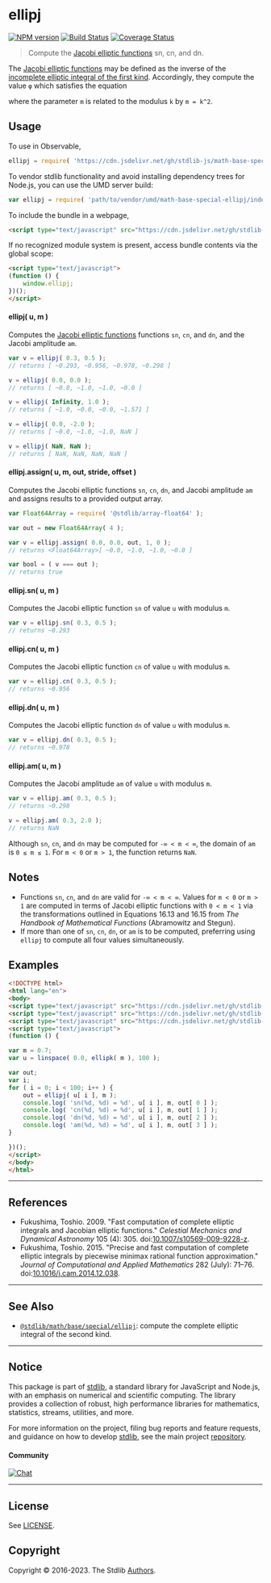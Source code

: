 <!--

@license Apache-2.0

Copyright (c) 2019 The Stdlib Authors.

Licensed under the Apache License, Version 2.0 (the "License");
you may not use this file except in compliance with the License.
You may obtain a copy of the License at

   http://www.apache.org/licenses/LICENSE-2.0

Unless required by applicable law or agreed to in writing, software
distributed under the License is distributed on an "AS IS" BASIS,
WITHOUT WARRANTIES OR CONDITIONS OF ANY KIND, either express or implied.
See the License for the specific language governing permissions and
limitations under the License.

-->

# ellipj

[![NPM version][npm-image]][npm-url] [![Build Status][test-image]][test-url] [![Coverage Status][coverage-image]][coverage-url] <!-- [![dependencies][dependencies-image]][dependencies-url] -->

> Compute the [Jacobi elliptic functions][jacobi-elliptic] sn, cn, and dn.

<section class="intro">

The [Jacobi elliptic functions][jacobi-elliptic] may be defined as the inverse of the [incomplete elliptic integral of the first kind][incomplete-elliptic]. Accordingly, they compute the value `φ` which satisfies the equation 

<!-- <equation class="equation" label="eq:incomplete_elliptic_integral_first_kind" align="center" raw="u=\int_{0}^{\varphi}{\frac {\mathrm{d} \theta }{\sqrt {1-m\sin^{2}\theta }}}" alt="Incomplete elliptic integral of the first kind"> -->

<!-- </equation> -->

where the parameter `m` is related to the modulus `k` by `m = k^2`.

</section>

<!-- /.intro -->



<section class="usage">

## Usage

To use in Observable,

```javascript
ellipj = require( 'https://cdn.jsdelivr.net/gh/stdlib-js/math-base-special-ellipj@umd/browser.js' )
```

To vendor stdlib functionality and avoid installing dependency trees for Node.js, you can use the UMD server build:

```javascript
var ellipj = require( 'path/to/vendor/umd/math-base-special-ellipj/index.js' )
```

To include the bundle in a webpage,

```html
<script type="text/javascript" src="https://cdn.jsdelivr.net/gh/stdlib-js/math-base-special-ellipj@umd/browser.js"></script>
```

If no recognized module system is present, access bundle contents via the global scope:

```html
<script type="text/javascript">
(function () {
    window.ellipj;
})();
</script>
```

#### ellipj( u, m )

Computes the [Jacobi elliptic functions][jacobi-elliptic] functions `sn`, `cn`, and `dn`, and the Jacobi amplitude `am`.

```javascript
var v = ellipj( 0.3, 0.5 );
// returns [ ~0.293, ~0.956, ~0.978, ~0.298 ]

v = ellipj( 0.0, 0.0 );
// returns [ ~0.0, ~1.0, ~1.0, ~0.0 ]

v = ellipj( Infinity, 1.0 );
// returns [ ~1.0, ~0.0, ~0.0, ~1.571 ]

v = ellipj( 0.0, -2.0 );
// returns [ ~0.0, ~1.0, ~1.0, NaN ]

v = ellipj( NaN, NaN );
// returns [ NaN, NaN, NaN, NaN ]
```

#### ellipj.assign( u, m, out, stride, offset )

Computes the Jacobi elliptic functions `sn`, `cn`, `dn`, and Jacobi amplitude `am` and assigns results to a provided output array.

```javascript
var Float64Array = require( '@stdlib/array-float64' );

var out = new Float64Array( 4 );

var v = ellipj.assign( 0.0, 0.0, out, 1, 0 );
// returns <Float64Array>[ ~0.0, ~1.0, ~1.0, ~0.0 ]

var bool = ( v === out );
// returns true
```

#### ellipj.sn( u, m )

Computes the Jacobi elliptic function `sn` of value `u` with modulus `m`.

```javascript
var v = ellipj.sn( 0.3, 0.5 );
// returns ~0.293
```

#### ellipj.cn( u, m )

Computes the Jacobi elliptic function `cn` of value `u` with modulus `m`.

```javascript
var v = ellipj.cn( 0.3, 0.5 );
// returns ~0.956
```

#### ellipj.dn( u, m )

Computes the Jacobi elliptic function `dn` of value `u` with modulus `m`.

```javascript
var v = ellipj.dn( 0.3, 0.5 );
// returns ~0.978
```

#### ellipj.am( u, m )

Computes the Jacobi amplitude `am` of value `u` with modulus `m`.

```javascript
var v = ellipj.am( 0.3, 0.5 );
// returns ~0.298

v = ellipj.am( 0.3, 2.0 );
// returns NaN
```

Although `sn`, `cn`, and `dn` may be computed for `-∞ < m < ∞`, the domain of `am` is `0 ≤ m ≤ 1`. For `m < 0` or `m > 1`, the function returns `NaN`.

</section>

<!-- /.usage -->

<section class="notes">

## Notes

-   Functions `sn`, `cn`, and `dn` are valid for `-∞ < m < ∞`. Values for `m < 0` or `m > 1` are computed in terms of Jacobi elliptic functions with `0 < m < 1` via the transformations outlined in Equations 16.13 and 16.15 from _The Handbook of Mathematical Functions_ (Abramowitz and Stegun).
-   If more than one of `sn`, `cn`, `dn`, or `am` is to be computed, preferring using `ellipj` to compute all four values simultaneously.

</section>

<!-- /.notes -->

<section class="examples">

## Examples

<!-- eslint no-undef: "error" -->

```html
<!DOCTYPE html>
<html lang="en">
<body>
<script type="text/javascript" src="https://cdn.jsdelivr.net/gh/stdlib-js/array-base-linspace@umd/browser.js"></script>
<script type="text/javascript" src="https://cdn.jsdelivr.net/gh/stdlib-js/math-base-special-ellipk@umd/browser.js"></script>
<script type="text/javascript" src="https://cdn.jsdelivr.net/gh/stdlib-js/math-base-special-ellipj@umd/browser.js"></script>
<script type="text/javascript">
(function () {

var m = 0.7;
var u = linspace( 0.0, ellipk( m ), 100 );

var out;
var i;
for ( i = 0; i < 100; i++ ) {
    out = ellipj( u[ i ], m );
    console.log( 'sn(%d, %d) = %d', u[ i ], m, out[ 0 ] );
    console.log( 'cn(%d, %d) = %d', u[ i ], m, out[ 1 ] );
    console.log( 'dn(%d, %d) = %d', u[ i ], m, out[ 2 ] );
    console.log( 'am(%d, %d) = %d', u[ i ], m, out[ 3 ] );
}

})();
</script>
</body>
</html>
```

</section>

<!-- /.examples -->

* * *

<section class="references">

## References

-   Fukushima, Toshio. 2009. "Fast computation of complete elliptic integrals and Jacobian elliptic functions." _Celestial Mechanics and Dynamical Astronomy_ 105 (4): 305. doi:[10.1007/s10569-009-9228-z][@fukushima:2009a].
-   Fukushima, Toshio. 2015. "Precise and fast computation of complete elliptic integrals by piecewise minimax rational function approximation." _Journal of Computational and Applied Mathematics_ 282 (July): 71–76. doi:[10.1016/j.cam.2014.12.038][@fukushima:2015a].

</section>

<!-- /.references -->

<!-- Section for related `stdlib` packages. Do not manually edit this section, as it is automatically populated. -->

<section class="related">

* * *

## See Also

-   <span class="package-name">[`@stdlib/math/base/special/ellipj`][@stdlib/math/base/special/ellipj]</span><span class="delimiter">: </span><span class="description">compute the complete elliptic integral of the second kind.</span>

</section>

<!-- /.related -->

<!-- Section for all links. Make sure to keep an empty line after the `section` element and another before the `/section` close. -->


<section class="main-repo" >

* * *

## Notice

This package is part of [stdlib][stdlib], a standard library for JavaScript and Node.js, with an emphasis on numerical and scientific computing. The library provides a collection of robust, high performance libraries for mathematics, statistics, streams, utilities, and more.

For more information on the project, filing bug reports and feature requests, and guidance on how to develop [stdlib][stdlib], see the main project [repository][stdlib].

#### Community

[![Chat][chat-image]][chat-url]

---

## License

See [LICENSE][stdlib-license].


## Copyright

Copyright &copy; 2016-2023. The Stdlib [Authors][stdlib-authors].

</section>

<!-- /.stdlib -->

<!-- Section for all links. Make sure to keep an empty line after the `section` element and another before the `/section` close. -->

<section class="links">

[npm-image]: http://img.shields.io/npm/v/@stdlib/math-base-special-ellipj.svg
[npm-url]: https://npmjs.org/package/@stdlib/math-base-special-ellipj

[test-image]: https://github.com/stdlib-js/math-base-special-ellipj/actions/workflows/test.yml/badge.svg?branch=main
[test-url]: https://github.com/stdlib-js/math-base-special-ellipj/actions/workflows/test.yml?query=branch:main

[coverage-image]: https://img.shields.io/codecov/c/github/stdlib-js/math-base-special-ellipj/main.svg
[coverage-url]: https://codecov.io/github/stdlib-js/math-base-special-ellipj?branch=main

<!--

[dependencies-image]: https://img.shields.io/david/stdlib-js/math-base-special-ellipj.svg
[dependencies-url]: https://david-dm.org/stdlib-js/math-base-special-ellipj/main

-->

[chat-image]: https://img.shields.io/gitter/room/stdlib-js/stdlib.svg
[chat-url]: https://gitter.im/stdlib-js/stdlib/

[stdlib]: https://github.com/stdlib-js/stdlib

[stdlib-authors]: https://github.com/stdlib-js/stdlib/graphs/contributors

[umd]: https://github.com/umdjs/umd
[es-module]: https://developer.mozilla.org/en-US/docs/Web/JavaScript/Guide/Modules

[deno-url]: https://github.com/stdlib-js/math-base-special-ellipj/tree/deno
[umd-url]: https://github.com/stdlib-js/math-base-special-ellipj/tree/umd
[esm-url]: https://github.com/stdlib-js/math-base-special-ellipj/tree/esm
[branches-url]: https://github.com/stdlib-js/math-base-special-ellipj/blob/main/branches.md

[stdlib-license]: https://raw.githubusercontent.com/stdlib-js/math-base-special-ellipj/main/LICENSE

[jacobi-elliptic]: https://en.wikipedia.org/wiki/Jacobi_elliptic_functions

[incomplete-elliptic]: https://en.wikipedia.org/wiki/Elliptic_integral

[@fukushima:2009a]: https://doi.org/10.1007/s10569-009-9228-z

[@fukushima:2015a]: https://doi.org/10.1016/j.cam.2014.12.038

<!-- <related-links> -->

[@stdlib/math/base/special/ellipj]: https://github.com/stdlib-js/math-base-special-ellipj/tree/umd

<!-- </related-links> -->

</section>

<!-- /.links -->
